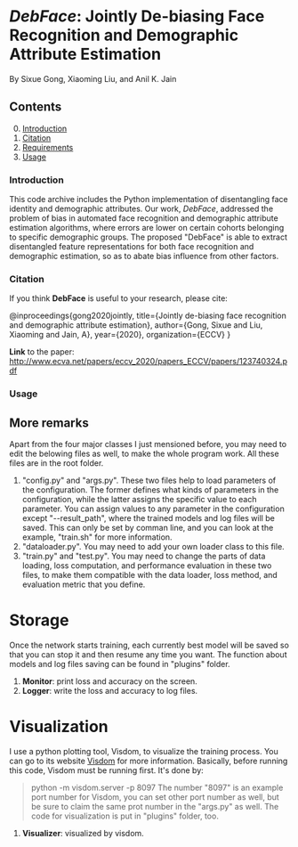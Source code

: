 # *DebFace*: Jointly De-biasing Face Recognition and Demographic Attribute Estimation

By Sixue Gong, Xiaoming Liu, and Anil K. Jain

## Contents
0. [Introduction](#introduction)
0. [Citation](#citation)
0. [Requirements](#requirements)
0. [Usage](#usage)

### Introduction

This code archive includes the Python implementation of disentangling face identity and demographic attributes. Our work, *DebFace*, addressed the problem of bias in automated face recognition and demographic attribute estimation algorithms, where errors are lower on certain cohorts belonging to specific demographic groups. The proposed "DebFace" is able to extract disentangled feature representations for both face recognition and demographic estimation, so as to abate bias influence from other factors.

### Citation

If you think **DebFace** is useful to your research, please cite:

  @inproceedings{gong2020jointly,
   title={Jointly de-biasing face recognition and demographic attribute estimation},
   author={Gong, Sixue and Liu, Xiaoming and Jain, A},
   year={2020},
   organization={ECCV}
  }

**Link** to the paper: http://www.ecva.net/papers/eccv_2020/papers_ECCV/papers/123740324.pdf

### Usage

## More remarks
Apart from the four major classes I just mensioned before, you may need to edit the belowing files as well, to make the whole program work. All these files are in the root folder.
1. "config.py" and "args.py". These two files help to load parameters of the configuration. The former defines what kinds of parameters in the configuration, while the latter assigns the specific value to each parameter. You can assign values to any parameter in the configuration except "--result_path", where the trained models and log files will be saved. This can only be set by comman line, and you can look at the example, "train.sh" for more information.
2. "dataloader.py". You may need to add your own loader class to this file.
3. "train.py" and "test.py". You may need to change the parts of data loading, loss computation, and performance evaluation in these two files, to make them compatible with the data loader, loss method, and evaluation metric that you define.

# Storage
Once the network starts training, each currently best model will be saved so that you can stop it and then resume any time you want. The function about models and log files saving can be found in "plugins" folder.
1. **Monitor**: print loss and accuracy on the screen.
2. **Logger**:  write the loss and accuracy to log files.

# Visualization
I use a python plotting tool, Visdom, to visualize the training process. You can go to its website [Visdom](https://github.com/facebookresearch/visdom#usage) for more information.
Basically, before running this code, Visdom must be running first. It's done by:
> python -m visdom.server -p 8097
The number "8097" is an example port number for Visdom, you can set other port number as well, but be sure to claim the same prot number in the "args.py" as well.
The code for visualization is put in "plugins" folder, too.
1. **Visualizer**: visualized by visdom.
